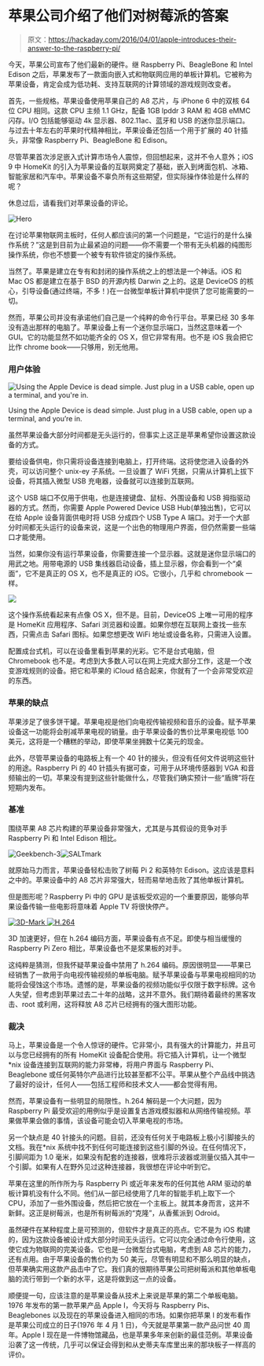 # 苹果公司介绍了他们对树莓派的答案

> 原文：<https://hackaday.com/2016/04/01/apple-introduces-their-answer-to-the-raspberry-pi/>

今天，苹果公司宣布了他们最新的硬件。继 Raspberry Pi、BeagleBone 和 Intel Edison 之后，苹果发布了一款面向嵌入式和物联网应用的单板计算机。它被称为苹果设备，肯定会成为低功耗、支持互联网的计算领域的游戏规则改变者。

首先，一些规格。苹果设备使用苹果自己的 A8 芯片，与 iPhone 6 中的双核 64 位 CPU 相同。这款 CPU 主频 1.1 GHz，配备 1GB lpddr 3 RAM 和 4GB eMMC 闪存。I/O 包括能够驱动 4k 显示器、802.11ac、蓝牙和 USB 的迷你显示端口。与过去十年左右的苹果时代精神相比，苹果设备还包括一个用于扩展的 40 针插头，非常像 Raspberry Pi、BeagleBone 和 Edison。

尽管苹果首次涉足嵌入式计算市场令人震惊，但回想起来，这并不令人意外；iOS 9 中 HomeKit 的引入为苹果设备的互联网奠定了基础，嵌入到烤面包机、冰箱、智能家居和汽车中。苹果设备不辜负所有这些期望，但实际操作体验是什么样的呢？

休息过后，请看我们对苹果设备的评论。

![Hero](img/a111b8299bf621b931bab9da2d281d32.png)

在讨论苹果物联网主板时，任何人都应该问的第一个问题是，“它运行的是什么操作系统？”这是到目前为止最紧迫的问题——你不需要一个带有无头机器的纯图形操作系统，你也不想要一个被专有软件锁定的操作系统。

当然了。苹果是建立在专有和封闭的操作系统之上的想法是一个神话。iOS 和 Mac OS 都是建立在基于 BSD 的开源内核 Darwin 之上的。这是 DeviceOS 的核心，引导设备(通过终端，不多！)在一台微型单板计算机中提供了您可能需要的一切。

然而，苹果公司并没有承诺他们自己是一个纯粹的命令行平台。苹果已经 30 多年没有造出那样的电脑了。苹果设备上有一个迷你显示端口，当然这意味着一个 GUI。它的功能显然不如功能齐全的 OS X，但它非常有用。也不是 iOS 我会把它比作 chrome book——只够用，别无他用。

### 用户体验

![Using the Apple Device is dead simple. Just plug in a USB cable, open up a terminal, and you're in.](img/57b529d0baf2caff9936eaecbf1e1f88.png)

Using the Apple Device is dead simple. Just plug in a USB cable, open up a terminal, and you’re in.

虽然苹果设备大部分时间都是无头运行的，但事实上这正是苹果希望你设置这款设备的方式。

要给设备供电，你只需将设备连接到电脑上，打开终端。这将使您进入设备的外壳，可以访问整个 unix-ey 子系统。一旦设置了 WiFi 凭据，只需从计算机上拔下设备，将其插入微型 USB 充电器，设备就可以连接到互联网。

这个 USB 端口不仅用于供电，也是连接键盘、鼠标、外围设备和 USB 拇指驱动器的方式。然而，你需要 Apple Powered Device USB Hub(单独出售)，它可以在给 Apple 设备背面供电时将 USB 分成四个 USB Type A 端口。对于一个大部分时间都无头运行的设备来说，这是一个出色的物理用户界面，但仍然需要一些端口才能使用。

当然，如果你没有运行苹果设备，你需要连接一个显示器。这就是迷你显示端口的用武之地。用带电源的 USB 集线器启动设备，插上显示器，你会看到一个“桌面”，它不是真正的 OS X，也不是真正的 iOS。它很小，几乎和 chromebook 一样。

[![](img/263536baaf3cfd32f30d2dbda4167f8f.png)](https://hackaday.com/wp-content/uploads/2016/04/desktop_ping.jpg)

这个操作系统看起来有点像 OS X，但不是。目前，DeviceOS 上唯一可用的程序是 HomeKit 应用程序、Safari 浏览器和设置。如果你想在互联网上查找一些东西，只需点击 Safari 图标。如果您想更改 WiFi 地址或设备名称，只需进入设置。

配置成台式机，可以在设备里看到苹果的光彩。它不是台式电脑，但 Chromebook 也不是。考虑到大多数人可以在网上完成大部分工作，这是一个改变游戏规则的设备。把它和苹果的 iCloud 结合起来，你就有了一个会非常受欢迎的东西。

### 苹果的缺点

苹果涉足了很多饼干罐。苹果电视是他们向电视传输视频和音乐的设备。赋予苹果设备这一功能将会削减苹果电视的销量。由于苹果设备的售价比苹果电视低 100 美元，这将是一个糟糕的举动，即使苹果坐拥数十亿美元的现金。

此外，尽管苹果设备的电路板上有一个 40 针的接头，但没有任何文件说明这些针的用途。Raspberry Pi 的 40 针插头有据可查，可用于从环境传感器到 VGA 和音频输出的一切。苹果没有提到这些针能做什么，尽管我们确实预计一些“盾牌”将在短期内发布。

### 基准

围绕苹果 A8 芯片构建的苹果设备非常强大，尤其是与其假设的竞争对手 Raspberry Pi 和 Intel Edison 相比。

![Geekbench-3](img/28644914d79e8e8503a1bee8a5121d44.png)![SALTmark](img/dcd696945e43374de52111ab1a89f927.png)

就原始马力而言，苹果设备轻松击败了树莓 Pi 2 和英特尔 Edison。这应该是意料之中的。苹果设备中的 A8 芯片非常强大，轻而易举地击败了其他单板计算机。

但是图形呢？Raspberry Pi 中的 GPU 是该板受欢迎的一个重要原因，能够向苹果设备传输一些电影将意味着 Apple TV 将很快停产。

[![3D-Mark](img/33d633eddaf7bb4800f8967736aca0bc.png) ](https://hackaday.com/wp-content/uploads/2016/04/3d-mark.png) [ ![H.264](img/4b7d53e6a8408289dc2af32204cb5053.png)](https://hackaday.com/wp-content/uploads/2016/04/h-264.png)

3D 加速更好，但在 h.264 编码方面，苹果设备有点不足。即使与相当缓慢的 Raspberry Pi Zero 相比，苹果设备也不是浆果板的对手。

这纯粹是猜测，但我怀疑苹果设备中禁用了 h.264 编码。原因很明显——苹果已经销售了一款用于向电视传输视频的单板电脑。赋予苹果设备与苹果电视相同的功能将会侵蚀这个市场。遗憾的是，苹果设备的视频功能似乎仅限于数字标牌。这令人失望，但考虑到苹果过去二十年的战略，这并不意外。我们期待着最终的黑客攻击、root 或利用，这将释放 A8 芯片已经拥有的强大图形功能。

### 裁决

马上，苹果设备是一个令人惊讶的硬件。它非常小，具有强大的计算能力，并且可以与您已经拥有的所有 HomeKit 设备配合使用。将它插入计算机，让一个微型*nix 设备连接到互联网的能力非常棒，将用户界面与 Raspberry Pi、Beaglebone 或任何英特尔产品进行比较甚至都不公平。苹果从整个产品线中挑选了最好的设计，任何人——包括工程师和技术文人——都会觉得有用。

然而，苹果设备有一些明显的局限性。h.264 解码是一个大问题，因为 Raspberry Pi 最受欢迎的用例似乎是设置复古游戏模拟器和从网络传输视频。苹果做苹果会做的事情，该设备可能会切入苹果电视的市场。

另一个缺点是 40 针接头的问题。目前，还没有任何关于电路板上极小引脚接头的文档。我在*nix 系统中找不到任何可能连接到这些引脚的外设。在任何情况下，引脚间距为 1.0 毫米，如果没有配套的连接器，很难将示波器或测量仪插入其中一个引脚。如果有人在野外见过这种连接器，我很想在评论中听到它。

苹果在这里的所作所为与 Raspberry Pi 或近年来发布的任何其他 ARM 驱动的单板计算机没有什么不同。他们从一部已经使用了几年的智能手机上取下一个 CPU，添加了一些外围设备，然后把它放在一个主板上。就其本身而言，这并不新鲜。这正是树莓派，也是所有树莓派的“克隆”，从香蕉派到 Odroid。

虽然硬件在某种程度上是可预测的，但软件才是真正的亮点。它不是为 iOS 构建的，因为这款设备被设计成大部分时间无头运行。它可以完全通过命令行使用，这使它成为物联网的完美设备。它也是一台微型台式电脑，考虑到 A8 芯片的能力，还有点用。由于苹果设备的售价约为 50 美元，尽管有明显和不那么明显的缺点，但苹果确实用这款产品击中了它。我们真的很期待苹果公司把树莓派和其他单板电脑的流行带到一个新的水平，这是将做到这一点的设备。

顺便提一句，应该注意的是苹果设备从技术上来说是苹果的第二个单板电脑。1976 年发布的第一款苹果产品 Apple I，今天将与 Raspberry Pis、Beaglebones 以及现在的苹果设备进入相同的市场。如果你把苹果 I 的发布看作是苹果公司成立的日子(1976 年 4 月 1 日)，今天就是苹果第一款产品问世 40 周年。Apple I 现在是一件博物馆藏品，也是苹果多年来创新的最佳范例。苹果设备沿袭了这一传统，几乎可以保证会得到和从史蒂夫车库里出来的那块板子一样高的评价。